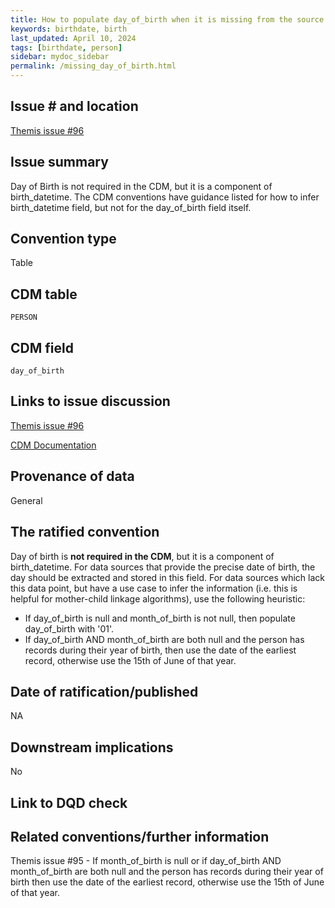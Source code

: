 ```yaml
---
title: How to populate day_of_birth when it is missing from the source
keywords: birthdate, birth
last_updated: April 10, 2024
tags: [birthdate, person]
sidebar: mydoc_sidebar
permalink: /missing_day_of_birth.html
---
```


## Issue # and location
[Themis issue #96](https://github.com/OHDSI/Themis/issues/96)

## Issue summary
Day of Birth is not required in the CDM, but it is a component of birth_datetime. The CDM conventions have guidance listed for how to infer birth_datetime field, but not for the day_of_birth field itself. 

## Convention type
Table

## CDM table
`PERSON`

## CDM field
`day_of_birth`

## Links to issue discussion

[Themis issue #96](https://github.com/OHDSI/Themis/issues/96)

[CDM Documentation](https://ohdsi.github.io/CommonDataModel/cdm54.html#person)   

## Provenance of data
General

## The ratified convention
Day of birth is **not required in the CDM**, but it is a component of birth_datetime. For data sources that provide the precise date of birth, the day should be extracted and stored in this field. For data sources which lack this data point, but have a use case to infer the information (i.e. this is helpful for mother-child linkage algorithms), use the following heuristic:

- If day_of_birth is null and month_of_birth is not null, then populate day_of_birth with '01'.
- If day_of_birth AND month_of_birth are both null and the person has records during their year of birth, then use the date of the earliest record, otherwise use the 15th of June of that year. 

## Date of ratification/published
NA

## Downstream implications
No

## Link to DQD check

## Related conventions/further information
Themis issue #95 - If month_of_birth is null or if day_of_birth AND month_of_birth are both null and the person has records during their year of birth then use the date of the earliest record, otherwise use the 15th of June of that year.
